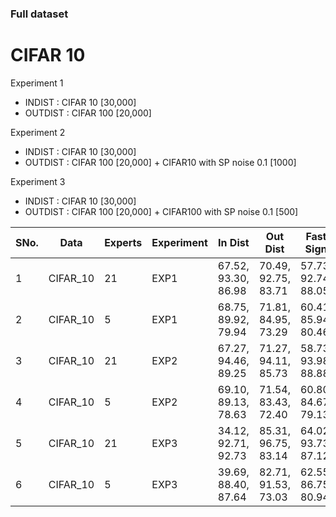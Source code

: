 ### Full dataset

# CIFAR 10

Experiment 1
- INDIST : CIFAR 10 [30,000]
- OUTDIST : CIFAR 100 [20,000]

Experiment 2
- INDIST : CIFAR 10 [30,000]
- OUTDIST : CIFAR 100 [20,000] + CIFAR10 with SP noise 0.1 [1000]

Experiment 3
- INDIST : CIFAR 10 [30,000]
- OUTDIST : CIFAR 100 [20,000] + CIFAR100 with SP noise 0.1 [500]


SNo.| Data | Experts | Experiment | In Dist | Out Dist | Fast Sign | LBFGS | Deep Fool | Unsup |  Test FS | Test Usup |Log |
--- | --- | --- | --- | --- | --- | --- | --- | --- | --- | --- | --- | --- | 
1 | CIFAR_10 | 21 | EXP1 | 67.52, 93.30, 86.98| 70.49, 92.75, 83.71| 57.73, 92.74, 88.05| 33.27, 88.75, 90.51 | 46.81, 90.97, 87.45 | 73.47, 94.31, 85.26 | 57.92, 92.78, 87.95| 74.73, 94.65, 85.13 | [full_exp1_cifar10_21](https://github.com/krishnakalyan3/Display/blob/master/log/full_exp1_cifar_21.txt)
2 | CIFAR_10 | 5 | EXP1 | 68.75, 89.92, 79.94 | 71.81, 84.95, 73.29 | 60.41, 85.94, 80.46| 40.21, 82.83, 83.56 | 53.51, 84.45, 79.82 | 79.89, 87.37, 72.57 | 60.87, 86.54, 80.59 | 80.18, 87.44, 72.46 |  [full_exp1_cifar10_5](https://github.com/krishnakalyan3/Display/blob/master/log/full_exp1_cifar_5.txt)
3 | CIFAR_10 | 21 | EXP2 | 67.27, 94.46, 89.25| 71.27, 94.11, 85.73| 58.73, 93.98, 88.88| 33.55, 90.45, 91.86 | 46.79, 92.32, 88.87 | 75.40, 95.31, 85.92 | 59.11, 94.00, 89.51 | 76.05, 95.44, 86.50 | [full_exp2_cifar10_21](https://github.com/krishnakalyan3/Display/blob/master/log/full_exp2_cifar_21.txt)
4 | CIFAR_10 | 5 | EXP2 | 69.10, 89.13, 78.63| 71.54, 83.43, 72.40| 60.80, 84.67, 79.13| 39.50, 81.97, 83.29| 54.58, 83.18, 79.36 | 80.70, 84.90, 71.55 | 61.39, 85.03, 79.41 | 80.21, 85.29, 71.18 | [full_exp2_cifar10_5](https://github.com/krishnakalyan3/Display/blob/master/log/full_exp2_cifar_5.txt)
5 | CIFAR_10 | 21 | EXP3 | 34.12, 92.71, 92.73 | 85.31, 96.75, 83.14| 64.02, 93.73, 87.12| 38.14, 90.07, 89.84| 53.10, 92.0, 86.60 | 79.90, 95.34, 85.13 | 63.91, 93.61, 87.17 | 79.84, 95.29, 84.99| [full_exp3_cifar10_21](https://github.com/krishnakalyan3/Display/blob/master/log/exp3_cifar21_v1.txt)
6 | CIFAR_10 | 5 | EXP3 | 39.69, 88.40, 87.64 | 82.71, 91.53, 73.03| 62.55, 86.75, 80.94| 40.73, 83.60, 84.18| 56.65, 85.20, 80.60 | 81.93, 87.89, 73.44 | 63.09, 87.21, 80.95 | 81.76, 88.02, 73.60| [full_exp3_cifar10_5](https://github.com/krishnakalyan3/Display/blob/master/log/exp3_cifar5_v1.txt)



